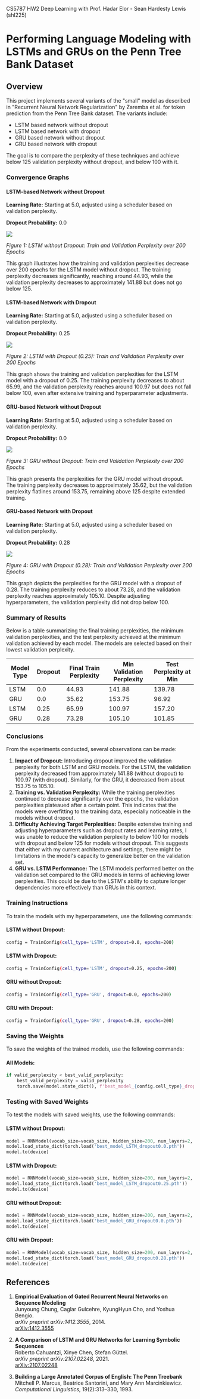 CS5787 HW2 Deep Learning with Prof. Hadar Elor - Sean Hardesty Lewis (shl225)
# Performing Language Modeling with LSTMs and GRUs on the Penn Tree Bank Dataset
## Overview
This project implements several variants of the "small" model as described in "Recurrent Neural Network Regularization" by Zaremba et al. for token prediction from the Penn Tree Bank dataset. The variants include:

* LSTM based network without dropout
* LSTM based network with dropout
* GRU based network without dropout
* GRU based network with dropout

The goal is to compare the perplexity of these techniques and achieve below 125 validation perplexity without dropout, and below 100 with it.

### Convergence Graphs

#### LSTM-based Network without Dropout
**Learning Rate:** Starting at 5.0, adjusted using a scheduler based on validation perplexity.

**Dropout Probability:** 0.0

<img src="https://github.com/user-attachments/assets/33c7b58e-7080-4d62-a3d7-6b0b8eea7241">

*Figure 1: LSTM without Dropout: Train and Validation Perplexity over 200 Epochs*

This graph illustrates how the training and validation perplexities decrease over 200 epochs for the LSTM model without dropout. The training perplexity decreases significantly, reaching around 44.93, while the validation perplexity decreases to approximately 141.88 but does not go below 125.

#### LSTM-based Network with Dropout
**Learning Rate:** Starting at 5.0, adjusted using a scheduler based on validation perplexity.

**Dropout Probability:** 0.25

<img src="https://github.com/user-attachments/assets/4f4d7138-2e64-4aa6-9262-650a5f889a7d">

*Figure 2: LSTM with Dropout (0.25): Train and Validation Perplexity over 200 Epochs*

This graph shows the training and validation perplexities for the LSTM model with a dropout of 0.25. The training perplexity decreases to about 65.99, and the validation perplexity reaches around 100.97 but does not fall below 100, even after extensive training and hyperparameter adjustments.

#### GRU-based Network without Dropout
**Learning Rate:** Starting at 5.0, adjusted using a scheduler based on validation perplexity.

**Dropout Probability:** 0.0

<img src="https://github.com/user-attachments/assets/df3473f1-5f6e-4adf-bd55-0beb9c6d643d">

*Figure 3: GRU without Dropout: Train and Validation Perplexity over 200 Epochs*

This graph presents the perplexities for the GRU model without dropout. The training perplexity decreases to approximately 35.62, but the validation perplexity flatlines around 153.75, remaining above 125 despite extended training.

#### GRU-based Network with Dropout
**Learning Rate:** Starting at 5.0, adjusted using a scheduler based on validation perplexity.

**Dropout Probability:** 0.28

<img src="https://github.com/user-attachments/assets/e35b004e-1ae2-4c8f-8686-58b9dacd02d3">

*Figure 4: GRU with Dropout (0.28): Train and Validation Perplexity over 200 Epochs*

This graph depicts the perplexities for the GRU model with a dropout of 0.28. The training perplexity reduces to about 73.28, and the validation perplexity reaches approximately 105.10. Despite adjusting hyperparameters, the validation perplexity did not drop below 100.

### Summary of Results

Below is a table summarizing the final training perplexities, the minimum validation perplexities, and the test perplexity achieved at the minimum validation achieved by each model. The models are selected based on their lowest validation perplexity.

| Model Type | Dropout | Final Train Perplexity | Min Validation Perplexity | Test Perplexity at Min |
|------------|---------|------------------------|---------------------------|------------------------|
| LSTM       | 0.0     | 44.93                  | 141.88                    | 139.78                 |
| GRU        | 0.0     | 35.62                  | 153.75                    | 96.92                  |
| LSTM       | 0.25    | 65.99                  | 100.97                    | 157.20                 |
| GRU        | 0.28    | 73.28                  | 105.10                    | 101.85                 |

### Conclusions

From the experiments conducted, several observations can be made:

1. **Impact of Dropout:** Introducing dropout improved the validation perplexity for both LSTM and GRU models. For the LSTM, the validation perplexity decreased from approximately 141.88 (without dropout) to 100.97 (with dropout). Similarly, for the GRU, it decreased from about 153.75 to 105.10.
2. **Training vs. Validation Perplexity:** While the training perplexities continued to decrease significantly over the epochs, the validation perplexities plateaued after a certain point. This indicates that the models were overfitting to the training data, especially noticeable in the models without dropout.
3. **Difficulty Achieving Target Perplexities:** Despite extensive training and adjusting hyperparameters such as dropout rates and learning rates, I was unable to reduce the validation perplexity to below 100 for models with dropout and below 125 for models without dropout. This suggests that either with my current architecture and settings, there might be limitations in the model's capacity to generalize better on the validation set.
4. **GRU vs. LSTM Performance:** The LSTM models performed better on the validation set compared to the GRU models in terms of achieving lower perplexities. This could be due to the LSTM's ability to capture longer dependencies more effectively than GRUs in this context.

### Training Instructions
To train the models with my hyperparameters, use the following commands:

#### LSTM without Dropout:
```bash
config = TrainConfig(cell_type='LSTM', dropout=0.0, epochs=200)
```

#### LSTM with Dropout:
```bash
config = TrainConfig(cell_type='LSTM', dropout=0.25, epochs=200)
```

#### GRU without Dropout:
```bash
config = TrainConfig(cell_type='GRU', dropout=0.0, epochs=200)
```

#### GRU with Dropout:
```bash
config = TrainConfig(cell_type='GRU', dropout=0.28, epochs=200)
```

### Saving the Weights
To save the weights of the trained models, use the following commands:

#### All Models:
```python
if valid_perplexity < best_valid_perplexity:
    best_valid_perplexity = valid_perplexity
    torch.save(model.state_dict(), f'best_model_{config.cell_type}_dropout{config.dropout}.pth')
```

### Testing with Saved Weights
To test the models with saved weights, use the following commands:

#### LSTM without Dropout:
```python
model = RNNModel(vocab_size=vocab_size, hidden_size=200, num_layers=2, dropout=0.0, model_type='LSTM')
model.load_state_dict(torch.load('best_model_LSTM_dropout0.0.pth'))
model.to(device)
```

#### LSTM with Dropout:
```python
model = RNNModel(vocab_size=vocab_size, hidden_size=200, num_layers=2, dropout=0.25, model_type='LSTM')
model.load_state_dict(torch.load('best_model_LSTM_dropout0.25.pth'))
model.to(device)
```

#### GRU without Dropout:
```python
model = RNNModel(vocab_size=vocab_size, hidden_size=200, num_layers=2, dropout=0.0, model_type='GRU')
model.load_state_dict(torch.load('best_model_GRU_dropout0.0.pth'))
model.to(device)
```

#### GRU with Dropout:
```python
model = RNNModel(vocab_size=vocab_size, hidden_size=200, num_layers=2, dropout=0.28, model_type='GRU')
model.load_state_dict(torch.load('best_model_GRU_dropout0.28.pth'))
model.to(device)
```

## References

1. **Empirical Evaluation of Gated Recurrent Neural Networks on Sequence Modeling**  
   Junyoung Chung, Caglar Gulcehre, KyungHyun Cho, and Yoshua Bengio.  
   *arXiv preprint arXiv:1412.3555*, 2014.  
   [arXiv:1412.3555](https://arxiv.org/abs/1412.3555)

2. **A Comparison of LSTM and GRU Networks for Learning Symbolic Sequences**  
   Roberto Cahuantzi, Xinye Chen, Stefan Güttel.  
   *arXiv preprint arXiv:2107.02248*, 2021.  
   [arXiv:2107.02248](https://arxiv.org/abs/2107.02248)

3. **Building a Large Annotated Corpus of English: The Penn Treebank**  
   Mitchell P. Marcus, Beatrice Santorini, and Mary Ann Marcinkiewicz.  
   *Computational Linguistics*, 19(2):313–330, 1993.

